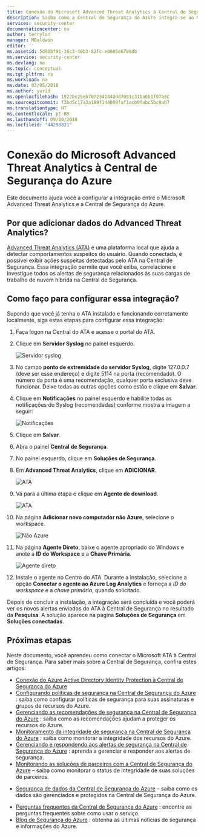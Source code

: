 ```yaml
---
title: Conexão do Microsoft Advanced Threat Analytics à Central de Segurança do Azure | Microsoft Docs
description: Saiba como a Central de Segurança do Azure integra-se ao Microsoft Advanced Threat Analytics.
services: security-center
documentationcenter: na
author: terrylan
manager: MBaldwin
editor: ''
ms.assetid: 5d80bf91-16c3-40b3-82fc-e0805e6708db
ms.service: security-center
ms.devlang: na
ms.topic: conceptual
ms.tgt_pltfrm: na
ms.workload: na
ms.date: 03/05/2018
ms.author: yurid
ms.openlocfilehash: 1922bc25eb7072341848dd7081c31ba6b1f07a3c
ms.sourcegitcommit: f3bd5c17a3a189f144008faf1acb9fabc5bc9ab7
ms.translationtype: HT
ms.contentlocale: pt-BR
ms.lasthandoff: 09/10/2018
ms.locfileid: "44298821"
---
```

# <a name="connecting-microsoft-advanced-threat-analytics-to-azure-security-center"></a>Conexão do Microsoft Advanced Threat Analytics à Central de Segurança do Azure
Este documento ajuda você a configurar a integração entre o Microsoft Advanced Threat Analytics e a Central de Segurança do Azure.

## <a name="why-add-advanced-threat-analytics-data"></a>Por que adicionar dados do Advanced Threat Analytics?
[Advanced Threat Analytics (ATA)](https://docs.microsoft.com/advanced-threat-analytics/what-is-ata) é uma plataforma local que ajuda a detectar comportamentos suspeitos do usuário. Quando conectada, é possível exibir ações suspeitas detectadas pelo ATA na Central de Segurança. Essa integração permite que você exiba, correlacione e investigue todos os alertas de segurança relacionados às suas cargas de trabalho de nuvem híbrida na Central de Segurança. 

## <a name="how-do-i-configure-this-integration"></a>Como faço para configurar essa integração?
Supondo que você já tenha o ATA instalado e funcionando corretamente localmente, siga estas etapas para configurar essa integração:

1. Faça logon na Central do ATA e acesse o portal do ATA.
2. Clique em **Servidor Syslog** no painel esquerdo.

    ![Servidor syslog](./media/security-center-ata-integration/security-center-ata-integration-fig1.png)

3. No campo **ponto de extremidade do servidor Syslog**, digite 127.0.0.7 (deve ser esse endereço) e digite 5114 na porta (recomendado). O número da porta é uma recomendação, qualquer porta exclusiva deve funcionar. Deixe todas as outras opções como estão e clique em **Salvar**.
4. Clique em **Notificações** no painel esquerdo e habilite todas as notificações do Syslog (recomendadas) conforme mostra a imagem a seguir:

    ![Notificações](./media/security-center-ata-integration/security-center-ata-integration-fig2.png)

5. Clique em **Salvar**.
6. Abra o painel **Central de Segurança**.
7. No painel esquerdo, clique em **Soluções de Segurança**.
8. Em **Advanced Threat Analytics**, clique em **ADICIONAR**.

    ![ATA](./media/security-center-ata-integration/security-center-ata-integration-fig3.png)
    
9. Vá para a última etapa e clique em **Agente de download**.

    ![ATA](./media/security-center-ata-integration/security-center-ata-integration-fig4.png)

10. Na página **Adicionar novo computador não Azure**, selecione o workspace.

    ![Não Azure](./media/security-center-ata-integration/security-center-ata-integration-fig5.png)

11. Na página **Agente Direto**, baixe o agente apropriado do Windows e anote a **ID do Workspace** e a **Chave Primária**.

    ![Agente direto](./media/security-center-ata-integration/security-center-ata-integration-fig6.png)

12. Instale o agente no Centro do ATA. Durante a instalação, selecione a opção **Conectar o agente ao Azure Log Analytics** e forneça a *ID do workspace* e a *chave primária*, quando solicitado.


Depois de concluir a instalação, a integração será concluída e você poderá ver os novos alertas enviados do ATA à Central de Segurança no resultado da **Pesquisa**. A solução aparece na página **Soluções de Segurança** em **Soluções conectadas**. 

## <a name="next-steps"></a>Próximas etapas
Neste documento, você aprendeu como conectar o Microsoft ATA à Central de Segurança. Para saber mais sobre a Central de Segurança, confira estes artigos:

* [Conexão do Azure Active Directory Identity Protection à Central de Segurança do Azure](security-center-aadip-integration.md)
* [Configurando políticas de segurança na Central de Segurança do Azure](security-center-policies.md) : saiba como configurar políticas de segurança para suas assinaturas e grupos de recursos do Azure.
* [Gerenciando as recomendações de segurança na Central de Segurança do Azure](security-center-recommendations.md) : saiba como as recomendações ajudam a proteger os recursos do Azure.
* [Monitoramento da integridade de segurança na Central de Segurança do Azure](security-center-monitoring.md) : saiba como monitorar a integridade dos recursos do Azure.
* [Gerenciando e respondendo aos alertas de segurança na Central de Segurança do Azure](security-center-managing-and-responding-alerts.md) : aprenda a gerenciar e responder aos alertas de segurança.
* [Monitorando as soluções de parceiros com a Central de Segurança do Azure](security-center-partner-solutions.md) – saiba como monitorar o status de integridade de suas soluções de parceiros.
- [Segurança de dados da Central de Segurança do Azure](security-center-data-security.md) – saiba como os dados são gerenciados e protegidos na Central de Segurança do Azure.
* [Perguntas frequentes da Central de Segurança do Azure](security-center-faq.md) : encontre as perguntas frequentes sobre como usar o serviço.
* [Blog de Segurança do Azure](http://blogs.msdn.com/b/azuresecurity/) : obtenha as últimas notícias de segurança e informações do Azure.


